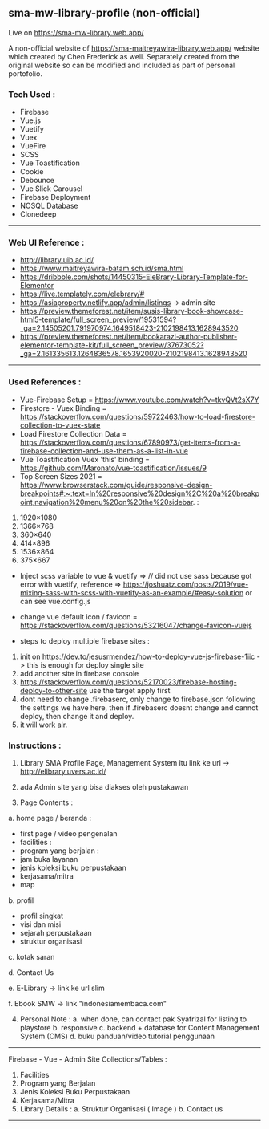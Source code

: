 ## sma-mw-library-profile (non-official)

Live on https://sma-mw-library.web.app/

A non-official website of https://sma-maitreyawira-library.web.app/ website which created by Chen Frederick as well. Separately created from the original website so can be modified and included as part of personal portofolio.

### Tech Used :

- Firebase
- Vue.js
- Vuetify
- Vuex
- VueFire
- SCSS
- Vue Toastification
- Cookie
- Debounce
- Vue Slick Carousel
- Firebase Deployment
- NOSQL Database
- Clonedeep

---

### Web UI Reference :

- http://library.uib.ac.id/
- https://www.maitreyawira-batam.sch.id/sma.html
- https://dribbble.com/shots/14450315-EleBrary-Library-Template-for-Elementor
- https://live.templately.com/elebrary/#
- https://asiaproperty.netlify.app/admin/listings -> admin site
- https://preview.themeforest.net/item/susis-library-book-showcase-html5-template/full_screen_preview/19531594?_ga=2.14505201.791970974.1649518423-2102198413.1628943520
- https://preview.themeforest.net/item/bookarazi-author-publisher-elementor-template-kit/full_screen_preview/37673052?_ga=2.161335613.1264836578.1653920020-2102198413.1628943520

---

### Used References :

- Vue-Firebase Setup = https://www.youtube.com/watch?v=tkvQVt2sX7Y
- Firestore - Vuex Binding = https://stackoverflow.com/questions/59722463/how-to-load-firestore-collection-to-vuex-state
- Load Firestore Collection Data = https://stackoverflow.com/questions/67890973/get-items-from-a-firebase-collection-and-use-them-as-a-list-in-vue
- Vue Toastification Vuex 'this' binding = https://github.com/Maronato/vue-toastification/issues/9
- Top Screen Sizes 2021 = https://www.browserstack.com/guide/responsive-design-breakpoints#:~:text=In%20responsive%20design%2C%20a%20breakpoint,navigation%20menu%20on%20the%20sidebar. :

1. 1920×1080
2. 1366×768
3. 360×640
4. 414×896
5. 1536×864
6. 375×667

- Inject scss variable to vue & vuetify => // did not use sass because got error with vuetify, reference => https://joshuatz.com/posts/2019/vue-mixing-sass-with-scss-with-vuetify-as-an-example/#easy-solution or can see vue.config.js

- change vue default icon / favicon = https://stackoverflow.com/questions/53216047/change-favicon-vuejs

- steps to deploy multiple firebase sites :

1. init on https://dev.to/jesusrmendez/how-to-deploy-vue-js-firebase-1iic -> this is enough for deploy single site
2. add another site in firebase console
3. https://stackoverflow.com/questions/52170023/firebase-hosting-deploy-to-other-site use the target apply first
4. dont need to change .firebaserc, only change to firebase.json following the settings we have here, then if .firebaserc doesnt change and cannot deploy, then change it and deploy.
5. it will work alr.

### Instructions :

1. Library SMA Profile Page, Management System itu link ke url -> http://elibrary.uvers.ac.id/

2. ada Admin site yang bisa diakses oleh pustakawan

3. Page Contents :

a. home page / beranda :

- first page / video pengenalan
- facilities :
- program yang berjalan :
- jam buka layanan
- jenis koleksi buku perpustakaan
- kerjasama/mitra
- map

b. profil

- profil singkat
- visi dan misi
- sejarah perpustakaan
- struktur organisasi

c. kotak saran

d. Contact Us

e. E-Library -> link ke url slim

f. Ebook SMW -> link "indonesiamembaca.com"

4. Personal Note :
   a. when done, can contact pak Syafrizal for listing to playstore
   b. responsive
   c. backend + database for Content Management System (CMS)
   d. buku panduan/video tutorial penggunaan

---

Firebase - Vue - Admin Site
Collections/Tables :

1. Facilities
2. Program yang Berjalan
3. Jenis Koleksi Buku Perpustakaan
4. Kerjasama/Mitra
5. Library Details :
   a. Struktur Organisasi ( Image )
   b. Contact us

---
